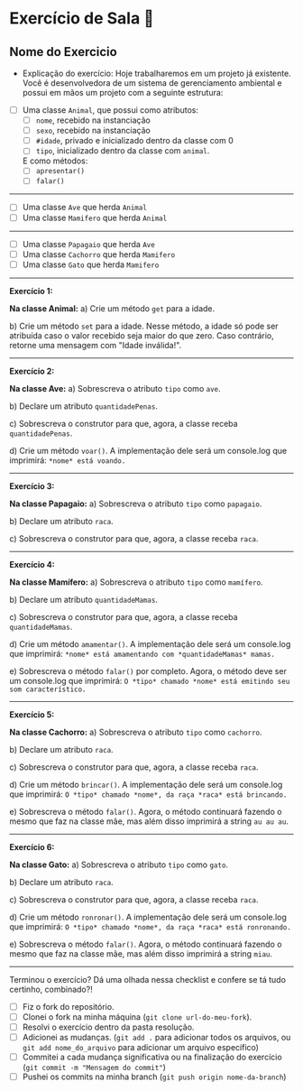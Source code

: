 # Exercício de Sala 🏫  

## Nome do Exercicio

- Explicação do exercício: 
Hoje trabalharemos em um projeto já existente.
Você é desenvolvedora de um sistema de gerenciamento ambiental e possui em mãos um projeto com a seguinte estrutura:

- [ ] Uma classe `Animal`, que possui como atributos:
  - [ ] `nome`, recebido na instanciação
  - [ ] `sexo`, recebido na instanciação
  - [ ] `#idade`, privado e inicializado dentro da classe com 0
  - [ ] `tipo`, inicializado dentro da classe com `animal`.
  
  E como métodos:
  - [ ] `apresentar()`
  - [ ] `falar()`

---

- [ ] Uma classe `Ave` que herda `Animal`
- [ ] Uma classe `Mamifero` que herda `Animal`

---

- [ ] Uma classe `Papagaio` que herda `Ave`
- [ ] Uma classe `Cachorro` que herda `Mamifero`
- [ ] Uma classe `Gato` que herda `Mamifero`

---
**Exercício 1:**

**Na classe Animal:**
a) Crie um método `get` para a idade.

b) Crie um método `set` para a idade. Nesse método, a idade só pode ser atribuída caso o valor recebido seja maior do que zero. Caso contrário, retorne uma mensagem com "Idade inválida!".

---

**Exercício 2:**

**Na classe Ave:**
a) Sobrescreva o atributo `tipo` como `ave`.

b) Declare um atributo `quantidadePenas`.

c) Sobrescreva o construtor para que, agora, a classe receba `quantidadePenas`.

d) Crie um método `voar()`. A implementação dele será um console.log que imprimirá: `*nome* está voando.`

---

**Exercício 3:**

**Na classe Papagaio:**
a) Sobrescreva o atributo `tipo` como `papagaio`.

b) Declare um atributo `raca`.

c) Sobrescreva o construtor para que, agora, a classe receba `raca`.

---

**Exercício 4:**

**Na classe Mamífero:**
a) Sobrescreva o atributo `tipo` como `mamífero`.

b) Declare um atributo `quantidadeMamas`.

c) Sobrescreva o construtor para que, agora, a classe receba `quantidadeMamas`.

d) Crie um método `amamentar()`. A implementação dele será um console.log que imprimirá: `*nome* está amamentando com *quantidadeMamas* mamas.`

e) Sobrescreva o método `falar()` por completo. Agora, o método deve ser um console.log que imprimirá: `O *tipo* chamado *nome* está emitindo seu som característico.`

---

**Exercício 5:**

**Na classe Cachorro:**
a) Sobrescreva o atributo `tipo` como `cachorro`.

b) Declare um atributo `raca`.

c) Sobrescreva o construtor para que, agora, a classe receba `raca`.

d) Crie um método `brincar()`. A implementação dele será um console.log que imprimirá: `O *tipo* chamado *nome*, da raça *raca* está brincando.`

e) Sobrescreva o método `falar()`. Agora, o método continuará fazendo o mesmo que faz na classe mãe, mas além disso imprimirá a string `au au au`.

---

**Exercício 6:**

**Na classe Gato:**
a) Sobrescreva o atributo `tipo` como `gato`.

b) Declare um atributo `raca`.

c) Sobrescreva o construtor para que, agora, a classe receba `raca`.

d) Crie um método `ronronar()`. A implementação dele será um console.log que imprimirá: `O *tipo* chamado *nome*, da raça *raca* está ronronando.`

e) Sobrescreva o método `falar()`. Agora, o método continuará fazendo o mesmo que faz na classe mãe, mas além disso imprimirá a string `miau`.

---

Terminou o exercício? Dá uma olhada nessa checklist e confere se tá tudo certinho, combinado?!

- [ ] Fiz o fork do repositório.
- [ ] Clonei o fork na minha máquina (`git clone url-do-meu-fork`).
- [ ] Resolvi o exercício dentro da pasta resolução.
- [ ] Adicionei as mudanças. (`git add .` para adicionar todos os arquivos, ou `git add nome_do_arquivo` para adicionar um arquivo específico)
- [ ] Commitei a cada mudança significativa ou na finalização do exercício (`git commit -m "Mensagem do commit"`)
- [ ] Pushei os commits na minha branch (`git push origin nome-da-branch`)
